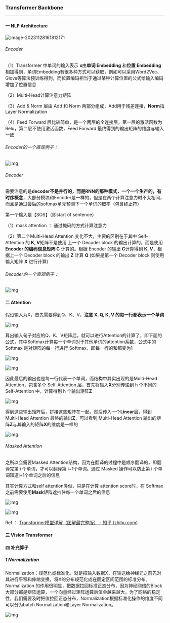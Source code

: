 ### Transformer Backbone

------

#### 一  NLP Architecture

![image-20231128161812171](C:\Users\31619\AppData\Roaming\Typora\typora-user-images\image-20231128161812171.png)

###### Encoder

（1）Transformer 中单词的输入表示 **x**由**单词 Embedding** 和**位置 Embedding** 相加得到，单词Embedding有很多种方式可以获取，例如可以采用Word2Vec、Glove等算法预训练得到，而位置编码相当于通过某种计算位置的公式给输入编码增加了位置信息

（2）Multi-Head计算注意力矩阵

（3）Add & Norm 层由 Add 和 Norm 两部分组成，Add用于残差连接，**Norm**指 Layer Normalization

（4）Feed Forward 层比较简单，是一个两层的全连接层，第一层的激活函数为 Relu，第二层不使用激活函数，Feed Forward 最终得到的输出矩阵的维度与输入一致

###### Encoder的一个直观例子：

![img](https://pic3.zhimg.com/80/v2-45db05405cb96248aff98ee07a565baa_720w.webp)

###### Decoder

需要注意的是**decoder不是并行的，而是RNN的那种模式，一个一个生产的，有时序概念**，大部分模块和Encoder是一样的，但是在两个计算注意力时不太相同，而且是通过最后的softmax单元预测下一个单词的概率（包含终止符）

第一个输入是【SOS】（即start of sentence）

（1）mask attention ： 通过掩码的方式计算注意力

（2）第二个Multi-Head Attention 变化不大，主要的区别在于其中 Self-Attention 的 **K, V**矩阵不是使用 上一个 Decoder block 的输出计算的，而是使用 **Encoder 的编码信息矩阵 C** 计算的。根据 Encoder 的输出 **C**计算得到 **K, V**，根据上一个 Decoder block 的输出 **Z** 计算 **Q** (如果是第一个 Decoder block 则使用输入矩阵 **X** 进行计算)

###### Decoder的一个直观例子：

![img](https://pic2.zhimg.com/80/v2-5367bd47a2319397317562c0da77e455_720w.webp)

#### 二  Attention

假设输入为X，首先需要得到Q、K、V，**注意 X, Q, K, V 的每一行都表示一个单词**

![img](https://pic3.zhimg.com/80/v2-4f4958704952dcf2c4b652a1cd38f32e_720w.webp)

算出输入句子对应的Q、K、V矩阵后，就可以进行Attention的计算了，即下面的公式，其中Softmax计算每一个单词对于其他单词的attention系数，公式中的 Softmax 是对矩阵的每一行进行 Softmax，即每一行的和都变为1

![img](https://pic2.zhimg.com/v2-9699a37b96c2b62d22b312b5e1863acd_r.jpg)

![img](https://pic4.zhimg.com/80/v2-7ac99bce83713d568d04e6ecfb31463b_720w.webp)

因此最后的输出也是每一行代表一个单词，而结构中其实出现的是Multi-Head Attention，包含多个 Self-Attention 层，首先将输入**X**分别传递到 h 个不同的 Self-Attention 中，计算得到 h 个输出矩阵**Z**

![img](https://pic1.zhimg.com/80/v2-6bdaf739fd6b827b2087b4e151c560f4_720w.webp)

得到这些输出矩阵后，拼接这些矩阵在一起，然后传入一个**Linear**层，得到 Multi-Head Attention 最终的输出**Z**，可以看到 Multi-Head Attention 输出的矩阵**Z**与其输入的矩阵**X**的维度是一样的

![img](https://pic4.zhimg.com/80/v2-35d78d9aa9150ae4babd0ea6aa68d113_720w.webp)

###### Masked Attention

之所以会需要Masked Attention结构，因为在翻译的过程中是顺序翻译的，即翻译完第 i 个单词，才可以翻译第 i+1个单词。通过 Masked 操作可以防止第 i 个单词知道i+1个单词之后的信息

其实计算方式和self attention类似，只是在计算 attention score时，在 Softmax 之前需要使用**Mask**矩阵遮挡住每一个单词之后的信息

![img](https://pic2.zhimg.com/80/v2-35d1c8eae955f6f4b6b3605f7ef00ee1_720w.webp)

![img](https://pic4.zhimg.com/80/v2-58f916c806a6981e296a7a699151af87_720w.webp)

Ref ： [Transformer模型详解（图解最完整版） - 知乎 (zhihu.com)](https://zhuanlan.zhihu.com/p/338817680)

#### 三  Vision Transformer



#### 四  补充算子

##### 1  Normalization

Normalization：规范化或标准化，就是把输入数据X，在输送给神经元之前先对其进行平移和伸缩变换，将X的分布规范化成在固定区间范围的标准分布。Normalization 的作用很明显，把数据拉回标准正态分布，因为神经网络的Block大部分都是矩阵运算，一个向量经过矩阵运算后值会越来越大，为了网络的稳定性，我们需要及时把值拉回正态分布，Normalization根据标准化操作的维度不同可以分为batch Normalization和Layer Normalization。

![img](https://pic2.zhimg.com/80/v2-6d444305489675100aef96293cc3a34d_720w.webp)